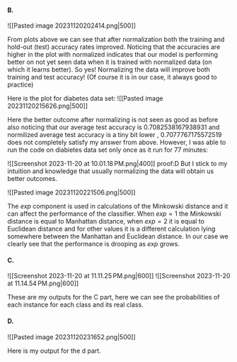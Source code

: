 #### B.

![[Pasted image 20231120202414.png|500]]

From plots above we can see that after normalization both the training and hold-out (test) accuracy rates improved. Noticing that the accuracies are higher in the plot with normalized indicates  that our model is performing better on not yet seen data when it is trained with normalized data (on which it learns better). So yes! Normalizing the data will improve both training and test accuracy! (Of course it is in our case, it always good to practice)

Here is the plot for diabetes data set:
![[Pasted image 20231120215626.png|500]]

Here the better outcome after normalizing is not seen as good as before also noticing that our average test accuracy is 0.7082538167938931 and normilized average test accuracy is a tiny bit lower , 0.7077767175572519 does not completely satisfy my answer from above. However, I was able to run the code on diabietes data set only once as it run for 77 minutes:

![[Screenshot 2023-11-20 at 10.01.18 PM.png|400]]
proof:D
But I stick to my intuition and knowledge that usually normalizing the data will obtain us better outcomes.

![[Pasted image 20231120221506.png|500]]

The $exp$ component is used in calculations of the Minkowski distance and it can affect the performance of the classifier. When $exp=1$ the Minkowski distance is equal to Manhattan distance, when $exp=2$ it is equal to Euclidean distance and for other values it is a different calculation lying somewhere between the Manhattan and Euclidean distance. In our case we clearly see that the performance is drooping as $exp$ grows. 

#### C.
![[Screenshot 2023-11-20 at 11.11.25 PM.png|600]]
![[Screenshot 2023-11-20 at 11.14.54 PM.png|600]]

These are my outputs for the C part, here we can see the probabilities of each instance for each class and its real class.

#### D.
![[Pasted image 20231120231652.png|500]]

Here is my output for the d part. 
